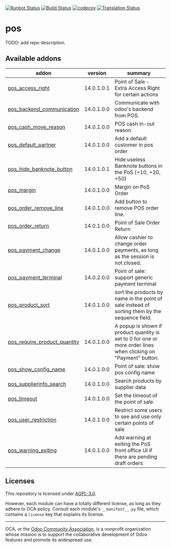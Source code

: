 [![Runbot Status](https://runbot.odoo-community.org/runbot/badge/flat/184/14.0.svg)](https://runbot.odoo-community.org/runbot/repo/github-com-oca-pos-184)
[![Build Status](https://travis-ci.com/OCA/pos.svg?branch=14.0)](https://travis-ci.com/OCA/pos)
[![codecov](https://codecov.io/gh/OCA/pos/branch/14.0/graph/badge.svg)](https://codecov.io/gh/OCA/pos)
[![Translation Status](https://translation.odoo-community.org/widgets/pos-14-0/-/svg-badge.svg)](https://translation.odoo-community.org/engage/pos-14-0/?utm_source=widget)

<!-- /!\ do not modify above this line -->

# pos

TODO: add repo description.

<!-- /!\ do not modify below this line -->

<!-- prettier-ignore-start -->

[//]: # (addons)

Available addons
----------------
addon | version | summary
--- | --- | ---
[pos_access_right](pos_access_right/) | 14.0.1.0.1 | Point of Sale - Extra Access Right for certain actions
[pos_backend_communication](pos_backend_communication/) | 14.0.1.0.0 | Communicate with odoo's backend from POS.
[pos_cash_move_reason](pos_cash_move_reason/) | 14.0.1.0.0 | POS cash in-out reason
[pos_default_partner](pos_default_partner/) | 14.0.1.0.0 | Add a default customer in pos order
[pos_hide_banknote_button](pos_hide_banknote_button/) | 14.0.1.0.1 | Hide useless Banknote buttons in the PoS (+10, +20, +50)
[pos_margin](pos_margin/) | 14.0.1.0.0 | Margin on PoS Order
[pos_order_remove_line](pos_order_remove_line/) | 14.0.1.0.0 | Add button to remove POS order line.
[pos_order_return](pos_order_return/) | 14.0.1.0.0 | Point of Sale Order Return
[pos_payment_change](pos_payment_change/) | 14.0.1.0.0 | Allow cashier to change order payments, as long as the session is not closed.
[pos_payment_terminal](pos_payment_terminal/) | 14.0.2.0.0 | Point of sale: support generic payment terminal
[pos_product_sort](pos_product_sort/) | 14.0.1.0.0 | sort the products by name in the point of sale instead of sorting them by the sequence field.
[pos_require_product_quantity](pos_require_product_quantity/) | 14.0.1.0.0 | A popup is shown if product quantity is set to 0 for one or more order lines when clicking on "Payment" button.
[pos_show_config_name](pos_show_config_name/) | 14.0.1.0.0 | Point of sale: show pos config name
[pos_supplierinfo_search](pos_supplierinfo_search/) | 14.0.1.0.0 | Search products by supplier data
[pos_timeout](pos_timeout/) | 14.0.1.0.0 | Set the timeout of the point of sale
[pos_user_restriction](pos_user_restriction/) | 14.0.1.0.0 | Restrict some users to see and use only certain points of sale
[pos_warning_exiting](pos_warning_exiting/) | 14.0.1.0.0 | Add warning at exiting the PoS front office UI if there are pending draft orders

[//]: # (end addons)

<!-- prettier-ignore-end -->

## Licenses

This repository is licensed under [AGPL-3.0](LICENSE).

However, each module can have a totally different license, as long as they adhere to OCA
policy. Consult each module's `__manifest__.py` file, which contains a `license` key
that explains its license.

----

OCA, or the [Odoo Community Association](http://odoo-community.org/), is a nonprofit
organization whose mission is to support the collaborative development of Odoo features
and promote its widespread use.
